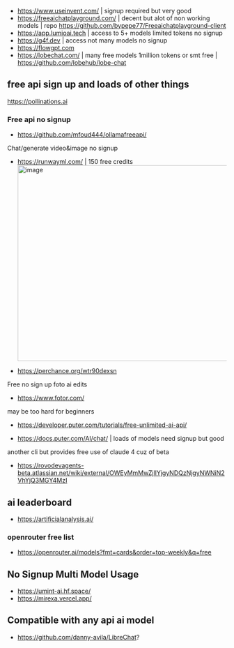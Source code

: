 - https://www.useinvent.com/ | signup required but very good
- https://freeaichatplayground.com/ | decent but alot of non working models | repo https://github.com/bypepe77/Freeaichatplayground-client
- https://app.lumioai.tech | access to 5+ models limited tokens no signup
- https://g4f.dev | access not many models no signup
- https://flowgpt.com
- https://lobechat.com/ | many free models 1million tokens or smt free | https://github.com/lobehub/lobe-chat

## free api sign up and loads of other things
https://pollinations.ai

### Free api no signup
- https://github.com/mfoud444/ollamafreeapi/



Chat/generate video&image no signup
- https://runwayml.com/ | 150 free credits
  <img width="1396" height="449" alt="image" src="https://github.com/user-attachments/assets/af4aff04-00fa-4909-b6e0-9045ae6e612b" />

- https://perchance.org/wtr90dexsn

Free no sign up foto ai edits
- https://www.fotor.com/




may be too hard for beginners
- https://developer.puter.com/tutorials/free-unlimited-ai-api/

- https://docs.puter.com/AI/chat/ | loads of models need signup but good

another cli but provides free use of claude 4 cuz of beta
- https://rovodevagents-beta.atlassian.net/wiki/external/OWEyMmMwZjllYjgyNDQzNjgyNWNiN2VhYjQ3MGY4MzI


## ai leaderboard

- https://artificialanalysis.ai/

### openrouter free list 

- https://openrouter.ai/models?fmt=cards&order=top-weekly&q=free

## No Signup Multi Model Usage
- https://umint-ai.hf.space/
- https://mirexa.vercel.app/

## Compatible with any api ai model
- https://github.com/danny-avila/LibreChat?
